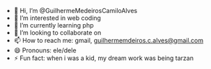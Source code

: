 - 👋 Hi, I’m @GuilhermeMedeirosCamiloAlves
- 👀 I’m interested in web coding
- 🌱 I’m currently learning php
- 💞️ I’m looking to collaborate on 
- 📫 How to reach me: gmail, guilhermemdeiros.c.alves@gmail.com
- 😄 Pronouns: ele/dele
- ⚡ Fun fact: when i was a kid, my dream work was being tarzan 

<!---
GuilhermeMedeirosCamiloAlves/GuilhermeMedeirosCamiloAlves is a ✨ special ✨ repository because its `README.md` (this file) appears on your GitHub profile.
You can click the Preview link to take a look at your changes.
--->
